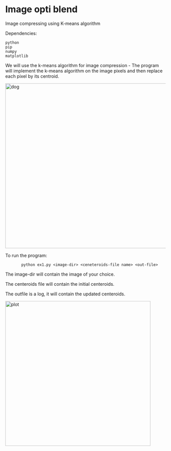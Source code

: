 # Image opti blend
Image compressing using K-means algorithm


Dependencies:

    python 
    pip
    numpy
    matplotlib

We will use the k-means algorithm for image compression - The program will implement the k-means algorithm on the image pixels and then replace each pixel by its
centroid.


<img width="519" alt="dog" src="https://user-images.githubusercontent.com/59067634/140182233-8f9b5bb2-4ec0-4130-8853-98d7c21080c9.PNG">


To run the program:

           python ex1.py <image-dir> <ceneteroids-file name> <out-file>
    
The image-dir will contain the image of your choice.

The centeroids file will contain the initial centeroids.
    
The outfile is a log, it will contain the updated centeroids.


<img width="456" alt="plot" src="https://user-images.githubusercontent.com/59067634/140794447-2f239b32-1c62-4d1f-bb9b-16ca6ddeab5c.PNG">

